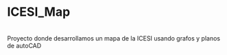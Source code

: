 ﻿# ICESI_Map
<br>
Proyecto donde desarrollamos un mapa de la ICESI usando grafos y planos de autoCAD
